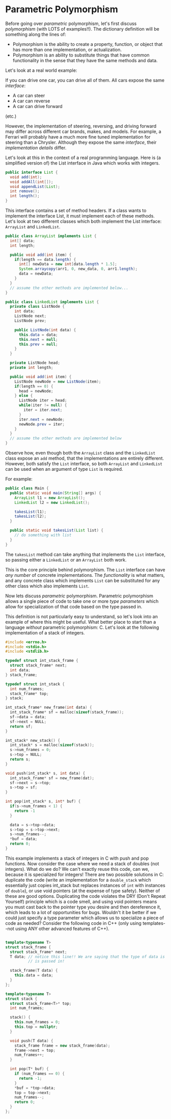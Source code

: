 # Parametric Polymorphism

Before going over _parametric_ polymorphism, let's first discuss _polymorphism_ (with LOTS of examples!!). The dictionary definition will be something along the lines of:

- Polymorphism is the ability to create a property, function, or object that has more than one implementation, or actualization.
- Polymorphism is an ability to substitute things that have common functionality in the sense that they have the same methods and data.

Let's look at a real world example:

If you can drive one car, you can drive all of them. All cars expose the same _interface_:

- A car can steer
- A car can reverse
- A car can drive forward

(etc.)

However, the implementation of steering, reversing, and driving forward may differ across different car brands, makes, and models. For example, a Ferrari will probably have a much more fine tuned implementation for steering than a Chrysler. Although they expose the same _interface_, their _implementation details_ differ.

Let's look at this in the context of a real programming language. Here is (a simplified version of) the List interface in Java which works with integers.

```java
public interface List {
  void add(int);
  void addAll(int[]);
  void appendList(List);
  int remove();
  int length();
}
```

This interface contains a set of method headers. If a class wants to implement the interface List, it must implement each of these methods. Let's look at two different classes which both implement the List interface: `ArrayList` and `LinkedList`.

```java
public class ArrayList implements List {
  int[] data;
  int length;

  public void add(int item) {
    if(length == data.length) {
      int[] newData = new int[data.length * 1.5];
      System.arraycopy(arr1, 0, new_data, 0, arr1.length);
      data = newData;
    }
  }
  // assume the other methods are implemented below...
}

public class LinkedList implements List {
  private class ListNode {
    int data;
    ListNode next;
    ListNode prev;

    public ListNode(int data) {
      this.data = data;
      this.next = null;
      this.prev = null;
    }
  }

  private ListNode head;
  private int length;

  public void add(int item) {
    ListNode newNode = new ListNode(item);
    if(length == 0) {
      head = newNode;
    } else {
      ListNode iter = head;
      while(iter != null) {
        iter = iter.next;
      }
      iter.next = newNode;
      newNode.prev = iter;
    }
  }
  // assume the other methods are implemented below
}
```

Observe how, even though both the `ArrayList` class and the `LinkedList` class expose an `add` method, that the implementations are entirely different. However, both satisfy the `List` interface, so both `ArrayList` and `LinkedList` can be used when an argument of type `List` is required.

For example:

```java
public class Main {
  public static void main(String[] args) {
    ArrayList l1 = new ArrayList();
    LinkedList l2 = new LinkedList();

    takesList(l1);
    takesList(l2);
  }

  public static void takesList(List list) {
    // do something with list
  }
}
```

The `takesList` method can take anything that implements the `List` interface, so passing either a `LinkedList` or an `ArrayList` both work.

This is the core principle behind polymorphism. The `List` interface can have _any number_ of concrete implementations. The _functionality_ is what matters, and any concrete class which implements `List` can be substituted for any other class which also implements `List`.

Now lets discuss _parametric_ polymorphism. Parametric polymorphism allows a single piece of code to take one or more _type parameters_ which allow for specialization of that code based on the type passed in.

This definition is not particularly easy to understand, so let's look into an example of where this might be useful. What better place to start than a language _without_ parametric polymorphism: C. Let's look at the following implementation of a stack of integers.

```C
#include <errno.h>
#include <stdio.h>
#include <stdlib.h>

typedef struct int_stack_frame {
  struct stack_frame* next;
  int data;
} stack_frame;

typedef struct int_stack {
  int num_frames;
  stack_frame* top;
} stack;

int_stack_frame* new_frame(int data) {
  int_stack_frame* sf = malloc(sizeof(stack_frame));
  sf->data = data;
  sf->next = NULL;
  return sf;
}

int_stack* new_stack() {
  int_stack* s = malloc(sizeof(stack));
  s->num_frames = 0;
  s->top = NULL;
  return s;
}

void push(int_stack* s, int data) {
  int_stack_frame* sf = new_frame(dat);
  sf->next = s->top;
  s->top = sf;
}

int pop(int_stack* s, int* buf) {
  if(s->num_frames < 1) {
    return -1
  }

  data = s->top->data;
  s->top = s->top->next;
  s->num_frames--;
  *buf = data;
  return 0;
}

```

This example implements a stack of integers in C with push and pop functions. Now consider the case where we need a stack of doubles (not integers). What do we do? We can't exactly reuse this code, can we, because it is specialized for integers! There are two possible solutions in C: duplicate the code (write an implementation for a `double_stack` which essentially just copies int_stack but replaces instances of `int` with instances of `double`), or use void pointers (at the expense of type safety). Neither of these are good options. Duplicating the code violates the DRY (Don't Repeat Yourself) principle which is a code smell, and using void pointers means you must cast back to the pointer type you desire and then dereference it, which leads to a lot of opportunities for bugs. Wouldn't it be better if we could just specify a type parameter which allows us to specialize a piece of code as needed? Consider the following code in C++ (only using templates--not using ANY other advanced features of C++).

```c++

template<typename T>
struct stack_frame {
  struct stack_frame* next;
  T data; // notice this line!! We are saying that the type of data is based on a type *parameter* that
          // is passed in!

  stack_frame(T data) {
    this.data = data;
  }
};

template<typename T>
struct stack {
  struct stack_frame<T>* top;
  int num_frames;

  stack() {
    this.num_frames = 0;
    this.top = nullptr;
  }

  void push(T data) {
    stack_frame frame = new stack_frame(data);
    frame->next = top;
    num_frames++;
  }

  int pop(T* buf) {
    if (num_frames == 0) {
      return -1;
    }
    *buf = *top->data;
    top = top->next;
    num_frames--;
    return 0;
  }
};

```

